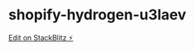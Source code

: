 # shopify-hydrogen-u3laev

[Edit on StackBlitz ⚡️](https://stackblitz.com/edit/shopify-hydrogen-u3laev)